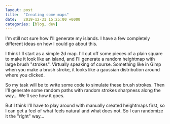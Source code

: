 ```yaml
---
layout: post
title:  "Creating some maps"
date:   2019-12-31 15:25:00 +0000
categories: [blog, dev]
---
```


I'm still not sure how I'll generate my islands. I have a few completely
different ideas on how I could go about this.

I think I'll start as a simple 2d map. I'll cut off some pieces of a plain
square to make it look like an island, and I'll generate a random heightmap with
large brush "strokes". Virtually speaking of course. Something like in Gimp
when you make a brush stroke, it looks like a gaussian distribution around
where you clicked.

So my task will be to write some code to simulate these brush strokes.
Then I'll generate some random paths with random strokes sharpness along the
way... We'll see how it goes.

But I think I'll have to play around with manually created
heightmaps first, so I can get a feel of what feels
natural and what does not. So I can randomize it the 
"right" way...


